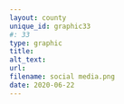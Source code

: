 ```yaml
---
layout: county 
unique_id: graphic33
#: 33
type: graphic
title: 
alt_text: 
url: 
filename: social media.png
date: 2020-06-22
---
```


